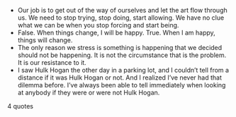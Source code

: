  - Our job is to get out of the way of ourselves and let the art flow through us. We need to stop trying, stop doing, start allowing. We have no clue what we can be when you stop forcing and start being.
 - False. When things change, I will be happy. True. When I am happy, things will change.
 - The only reason we stress is something is happening that we decided should not be happening. It is not the circumstance that is the problem. It is our resistance to it.
 - I saw Hulk Hogan the other day in a parking lot, and I couldn’t tell from a distance if it was Hulk Hogan or not. And I realized I’ve never had that dilemma before. I’ve always been able to tell immediately when looking at anybody if they were or were not Hulk Hogan.

4 quotes
